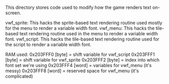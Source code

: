 This directory stores code used to modify how the game renders text on-screen.

vwf_sprite: This hacks the sprite-based text rendering routine used mostly for
           the menu to render a variable width font.
vwf_menu: This hacks the tile-based text rendering routine used in the menu to
          render a variable width font.
vwf_script: This hacks the tile-based text rendering routine used for the
            script to render a variable width font.

RAM used:
0x203FFF0 [byte] = shift variable for vwf_script
0x203FFF1 [byte] = shift variable for vwf_sprite
0x203FFF2 [byte] = index into which font set we're using
0x203FFF4 [word] = variables for vwf_menu (it's messy)
0x203FFF8 [word] = reserved space for vwf_menu (it's complicated)
